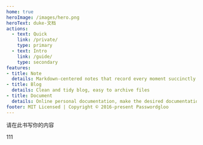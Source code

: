 ```yaml
---
home: true
heroImage: /images/hero.png
heroText: duke-文档
actions:
  - text: Quick
    link: /private/
    type: primary
  - text: Intro
    link: /guide/
    type: secondary
features:
- title: Note
  details: Markdown-centered notes that record every moment succinctly and efficiently
- title: Blog
  details: Clean and tidy blog, easy to archive files
- title: Document
  details: Online personal documentation, make the desired documentation
footer: MIT Licensed | Copyright © 2016-present Passwordgloo
---
```

请在此书写你的内容

<PassWd></PassWd>
111